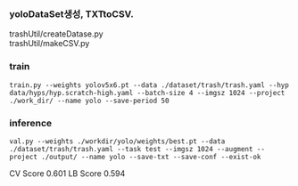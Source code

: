 
### yoloDataSet생성, TXTtoCSV. 
trashUtil/createDatase.py  
trashUtil/makeCSV.py


### train 
```
train.py --weights yolov5x6.pt --data ./dataset/trash/trash.yaml --hyp data/hyps/hyp.scratch-high.yaml --batch-size 4 --imgsz 1024 --project ./work_dir/ --name yolo --save-period 50
```

### inference 
```
val.py --weights ./workdir/yolo/weights/best.pt --data ./dataset/trash/trash.yaml --task test --imgsz 1024 --augment --project ./output/ --name yolo --save-txt --save-conf --exist-ok
```

CV Score 0.601 LB Score 0.594
